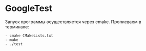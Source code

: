 # GoogleTest


Запуск программы осуществляется через cmake.
Прописваем в терминале:

	- cmake CMakeLists.txt
	- make
	- ./test